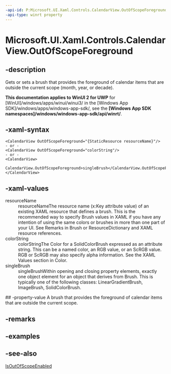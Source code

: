 ```yaml
---
-api-id: P:Microsoft.UI.Xaml.Controls.CalendarView.OutOfScopeForeground
-api-type: winrt property
---
```


<!-- Property syntax
public Windows.UI.Xaml.Media.Brush OutOfScopeForeground { get;  set; }
-->

# Microsoft.UI.Xaml.Controls.CalendarView.OutOfScopeForeground

## -description
Gets or sets a brush that provides the foreground of calendar items that are outside the current scope (month, year, or decade).

**This documentation applies to WinUI 2 for UWP** for [WinUI]/windows/apps/winui/winui3/ in the [Windows App SDK]/windows/apps/windows-app-sdk/, see the **[Windows App SDK namespaces]/windows/windows-app-sdk/api/winrt/**.

## -xaml-syntax
```xaml
<CalendarView OutOfScopeForeground="{StaticResource resourceName}"/>
- or -
<CalendarView OutOfScopeForeground="colorString"/>
- or -
<CalendarView>
  CalendarView.OutOfScopeForeground>singleBrush</CalendarView.OutOfScopeForeground>
</CalendarView>

```


## -xaml-values
<dl><dt>resourceName</dt><dd>resourceNameThe resource name (x:Key attribute value) of an existing XAML resource that defines a brush. This is the recommended way to specify Brush values in XAML if you have any intention of using the same colors or brushes in more than one part of your UI. See Remarks in Brush or ResourceDictionary and XAML resource references.</dd>
<dt>colorString</dt><dd>colorStringThe Color for a SolidColorBrush expressed as an attribute string. This can be a named color, an RGB value, or an ScRGB value. RGB or ScRGB may also specify alpha information. See the XAML Values section in Color.</dd>
<dt>singleBrush</dt><dd>singleBrushWithin opening and closing property elements, exactly one object element for an object that derives from Brush. This is typically one of the following classes: LinearGradientBrush, ImageBrush, SolidColorBrush.</dd>
</dl>
## -property-value
A brush that provides the foreground of calendar items that are outside the current scope.

## -remarks

## -examples

## -see-also
[IsOutOfScopeEnabled](calendarview_isoutofscopeenabled.md)
